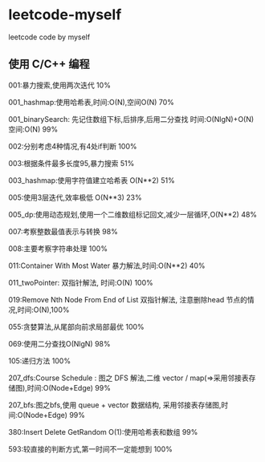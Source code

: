 # leetcode-myself
leetcode code by myself

使用 C/C++ 编程
--
001:暴力搜索,使用两次迭代 10%

001_hashmap:使用哈希表,时间:O(N),空间O(N) 70%

001_binarySearch: 先记住数组下标,后排序,后用二分查找 时间:O(NlgN)+O(N)  空间:O(N)  99%

002:分别考虑4种情况,有4处if判断 100%

003:根据条件最多长度95,暴力搜索 51%

003_hashmap:使用字符值建立哈希表 O(N**2)  51%

005:使用3层迭代,效率极低 O(N**3) 23%

005_dp:使用动态规划,使用一个二维数组标记回文,减少一层循环,O(N**2) 48%

007:考察整数最值表示与转换 98%

008:主要考察字符串处理 100%

011:Container With Most Water 暴力解法,时间:O(N**2) 40%

011_twoPointer: 双指针解法, 时间:O(N) 100%

019:Remove Nth Node From End of List 双指针解法, 注意删除head 节点的情况,时间:O(N),100%

055:贪婪算法,从尾部向前求局部最优 100%

069:使用二分查找O(NlgN) 98%

105:递归方法 100%

207_dfs:Course Schedule : 图之 DFS 解法,二维 vector / map(=>采用邻接表存储图),时间:O(Node+Edge) 99%

207_bfs:图之bfs,使用 queue + vector 数据结构, 采用邻接表存储图,时间:O(Node+Edge)  99%

380:Insert Delete GetRandom O(1):使用哈希表和数组 99%

593:较直接的判断方式,第一时间不一定能想到 100%

